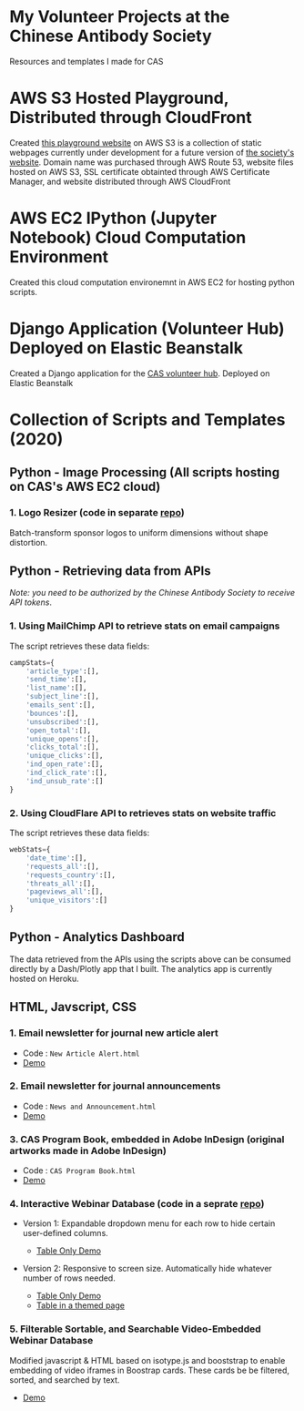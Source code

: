 # My Volunteer Projects at the Chinese Antibody Society
Resources and templates I made for CAS

# AWS S3 Hosted Playground, Distributed through CloudFront

Created [this playground website](http://chineseantibody-dev.org/) on AWS S3 is a collection of static webpages currently under development for a future version of [the society's website](https://chineseantibody.org/). Domain name was purchased through AWS Route 53, website files hosted on AWS S3, SSL certificate obtainted through AWS Certificate Manager, and website distributed through AWS CloudFront

# AWS EC2 IPython (Jupyter Notebook) Cloud Computation Environment

Created this cloud computation environemnt in AWS EC2 for hosting python scripts.

# Django Application (Volunteer Hub) Deployed on Elastic Beanstalk

Created a Django application for the [CAS volunteer hub](https://hub.chineseantibody-dev.org). Deployed on Elastic Beanstalk


# Collection of Scripts and Templates (2020)

## Python - Image Processing (All scripts hosting on CAS's AWS EC2 cloud)

### 1. Logo Resizer (code in separate [repo](https://github.com/xinyu-dev/general-image-processing))

Batch-transform sponsor logos to uniform dimensions without shape distortion.

## Python - Retrieving data from APIs 

*Note: you need to be authorized by the Chinese Antibody Society to receive API tokens*.  

### 1. Using MailChimp API to retrieve stats on email campaigns

The script retrieves these data fields: 

```python
campStats={
    'article_type':[],
    'send_time':[],
    'list_name':[],
    'subject_line':[],
    'emails_sent':[],
    'bounces':[],
    'unsubscribed':[],
    'open_total':[],
    'unique_opens':[],
    'clicks_total':[],
    'unique_clicks':[],
    'ind_open_rate':[],
    'ind_click_rate':[],
    'ind_unsub_rate':[]
}
```

### 2. Using CloudFlare API to retrieves stats on website traffic

The script retrieves these data fields: 

```python
webStats={
    'date_time':[],
    'requests_all':[],
    'requests_country':[],
    'threats_all':[],
    'pageviews_all':[],
    'unique_visitors':[]
}
```

## Python - Analytics Dashboard

The data retrieved from the APIs using the scripts above can be consumed directly by a Dash/Plotly app that I built. The analytics app is currently hosted on Heroku. 


## HTML, Javscript, CSS

### 1. Email newsletter for journal new article alert

 - Code : `New Article Alert.html`
 - [Demo](https://xinyu-dev.github.io/cas/New%20Article%20Alert.html)
 
### 2. Email newsletter for journal announcements

 - Code : `News and Announcement.html`
 - [Demo](https://xinyu-dev.github.io/cas/News%20and%20Announcement.html)

### 3. CAS Program Book, embedded in Adobe InDesign (original artworks made in Adobe InDesign)

 - Code : `CAS Program Book.html`
 - [Demo](https://xinyu-dev.github.io/cas//CAS%20Program%20Book.html)

### 4. Interactive Webinar Database (code in a seprate [repo](https://github.com/xinyu-dev/interactive-datatable))
 - Version 1: Expandable dropdown menu for each row to hide certain user-defined columns.
   - [Table Only Demo](https://xinyu-dev.github.io/interactive-datatable/webinar_v1.html)

 - Version 2: Responsive to screen size. Automatically hide whatever number of rows needed. 
   - [Table Only Demo](https://xinyu-dev.github.io/interactive-datatable/webinar_v2.html) 
   - [Table in a themed page](http://chineseantibody-dev.org/webinar-test.html)

### 5. Filterable Sortable, and Searchable Video-Embedded Webinar Database
  Modified javascript & HTML based on isotype.js and booststrap to enable embedding of video iframes in Boostrap cards. These cards be be filtered, sorted, and searched by text. 
  - [Demo](https://s3.us-east-2.amazonaws.com/chineseantibody-dev.org/webinar-past.html) 
      
